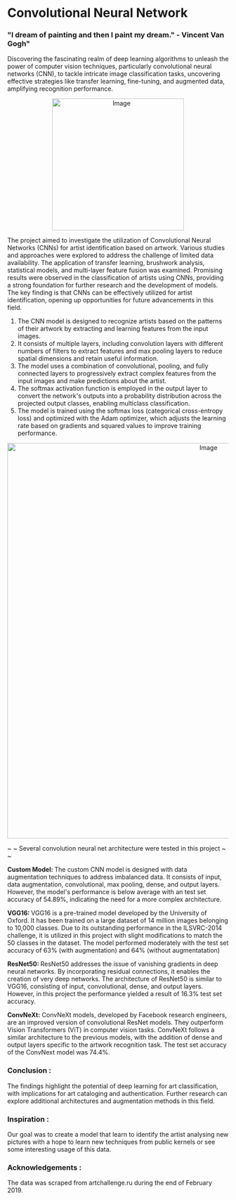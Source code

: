 # Convolutional Neural Network 

<h3> "I dream of painting and then I paint my dream." - Vincent Van Gogh" </h3>

Discovering the fascinating realm of deep learning algorithms to unleash the power of computer vision techniques, particularly convolutional neural networks (CNN), to tackle intricate image classification tasks, uncovering effective strategies like transfer learning, fine-tuning, and augmented data, amplifying recognition performance. 


<p align="center">
  <img src="https://github.com/adrdatta97/CNN/assets/117360902/7cee0d47-03d8-4c74-9883-75f4821c71b7" alt="Image" width="300" />
</p>


The project aimed to investigate the utilization of Convolutional Neural Networks (CNNs) for artist identification based on artwork. Various studies and approaches were explored to address the challenge of limited data availability. The application of transfer learning, brushwork analysis, statistical models, and multi-layer feature fusion was examined. Promising results were observed in the classification of artists using CNNs, providing a strong foundation for further research and the development of models. The key finding is that CNNs can be effectively utilized for artist identification, opening up opportunities for future advancements in this field.

1. The CNN model is designed to recognize artists based on the patterns of their artwork by extracting and learning features from the input images.
2. It consists of multiple layers, including convolution layers with different numbers of filters to extract features and max pooling layers to reduce spatial dimensions and retain useful information.
3. The model uses a combination of convolutional, pooling, and fully connected layers to progressively extract complex features from the input images and make predictions about the artist.
4. The softmax activation function is employed in the output layer to convert the network's outputs into a probability distribution across the projected output classes, enabling multiclass classification.
5. The model is trained using the softmax loss (categorical cross-entropy loss) and optimized with the Adam optimizer, which adjusts the learning rate based on gradients and squared values to improve training performance.



<p align="center">
  <img src="https://github.com/adrdatta97/CNN/assets/117360902/21479603-cc64-4756-850b-8cf662df9dbd" alt="Image" width="900" />
</p>

~ ~ Several convolution neural net architecture were tested in this project ~ ~

<b>Custom Model: </b> The custom CNN model is designed with data augmentation techniques to address imbalanced data. It consists of input, data augmentation, convolutional, max pooling, dense, and output layers. However, the model's performance is below average with an test set accuracy of 54.89%, indicating the need for a more complex architecture. 

<b> VGG16: </b> VGG16 is a pre-trained model developed by the University of Oxford. It has been trained on a large dataset of 14 million images belonging to 10,000 classes. Due to its outstanding performance in the ILSVRC-2014 challenge, it is utilized in this project with slight modifications to match the 50 classes in the dataset. The model performed moderately with the test set accuracy of 63% (with augmentation) and 64% (without augmentatation)

<b> ResNet50: </b> ResNet50 addresses the issue of vanishing gradients in deep neural networks. By incorporating residual connections, it enables the creation of very deep networks. The architecture of ResNet50 is similar to VGG16, consisting of input, convolutional, dense, and output layers. However, in this project the performance yielded a result of 16.3% test set accuracy. 

<b> ConvNeXt:</b> ConvNeXt models, developed by Facebook research engineers, are an improved version of convolutional ResNet models. They outperform Vision Transformers (ViT) in computer vision tasks. ConvNeXt follows a similar architecture to the previous models, with the addition of dense and output layers specific to the artwork recognition task. The test set accuracy of the ConvNext model was 74.4%. 

<h3>Conclusion : </h3>
The findings highlight the potential of deep learning for art classification, with implications for art cataloging and authentication. Further research can explore additional architectures and augmentation methods in this field.

<h3> Inspiration : </h3>
Our goal was to create a model that learn to identify the artist analysing new pictures with a hope to learn new techniques from public kernels or see some interesting usage of this data.

<h3> Acknowledgements : </h3>
The data was scraped from artchallenge.ru during the end of February 2019.













